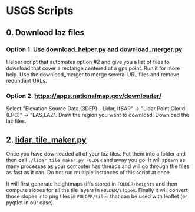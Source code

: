 # USGS Scripts

## 0. Download laz files

### Option 1. Use [download_helper.py](download_helper.py) and [download_merger.py](download_merger.py)
Helper script that automates option #2 and give you a list of files to download that cover a rectange centered at a gps point. Run it for more help. Use the download_merger to merge several URL files and remove redundant URLs.

### Option 2. https://apps.nationalmap.gov/downloader/
Select "Elevation Source Data (3DEP) - Lidar, IfSAR" -> "Lidar Point Cloud (LPC)" -> "LAS,LAZ". Draw the region you want to download. Download the laz files.

## 2. [lidar_tile_maker.py](lidar_tile_maker.py)
Once you have downloaded all of your laz files. Put them into a folder and then call `./lidar_tile_maker.py FOLDER` and away you go. It will spawn as many processes as your computer has threads and will go through the files as fast as it can. Do not run multiple instances of this script at once.

It will first generate heightmaps tiffs stored in `FOLDER/heights` and then compute slopes for all the tile layers in `FOLDER/slopes`. Finally it will convert those slopes into png tiles in `FOLDER/tiles` that can be used with leaflet (or pyqtlet in our case).